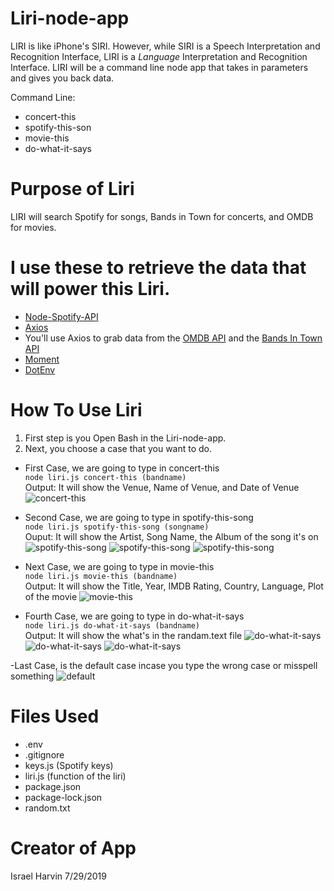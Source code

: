 # Liri-node-app

LIRI is like iPhone's SIRI. However, while SIRI is a Speech Interpretation and Recognition Interface, LIRI is a _Language_ Interpretation and Recognition Interface. LIRI will be a command line node app that takes in parameters and gives you back data.

Command Line:
* concert-this
* spotify-this-son
* movie-this
* do-what-it-says

# Purpose of Liri

LIRI will search Spotify for songs, Bands in Town for concerts, and OMDB for movies.

# I use these to retrieve the data that will power this Liri.

* [Node-Spotify-API](https://www.npmjs.com/package/node-spotify-api)
* [Axios](https://www.npmjs.com/package/axios)
* You'll use Axios to grab data from the [OMDB API](http://www.omdbapi.com) and the [Bands In Town API](http://www.artists.bandsintown.com/bandsintown-api)
* [Moment](https://www.npmjs.com/package/moment)
* [DotEnv](https://www.npmjs.com/package/dotenv)

# How To Use Liri
1. First step is you Open Bash in the Liri-node-app.
2. Next, you choose a case that you want to do.

- First Case, we are going to type in concert-this<br>
```node liri.js concert-this (bandname)``` <br>
Output: It will show the Venue, Name of Venue, and Date of Venue
![concert-this](./pictures/concert-this.png)

- Second Case, we are going to type in spotify-this-song<br>
```node liri.js spotify-this-song (songname)``` <br>
Ouput: It will show the Artist, Song Name, the Album of the song it's on
![spotify-this-song](./pictures/spotify-this-song1.png)
![spotify-this-song](./pictures/spotify-this-song2.png)
![spotify-this-song](./pictures/spotify-this-song3.png)

- Next Case, we are going to type in movie-this<br>
```node liri.js movie-this (bandname)``` <br>
Output: It will show the Title, Year, IMDB Rating, Country, Language, Plot of the movie
![movie-this](./pictures/movie-this.png)

- Fourth Case, we are going to type in do-what-it-says<br>
```node liri.js do-what-it-says (bandname)``` <br>
Output: It will show the what's in the randam.text file
![do-what-it-says](./pictures/do-what-it-says1.png)
![do-what-it-says](./pictures/do-what-it-says2.png)
![do-what-it-says](./pictures/do-what-it-says3.png)

-Last Case, is the default case incase you type the wrong case or misspell something
![default](./pictures/default-case.png)

# Files Used
- .env
- .gitignore
- keys.js (Spotify keys)
- liri.js (function of the liri)
- package.json
- package-lock.json
- random.txt

# Creator of App
Israel Harvin 7/29/2019
